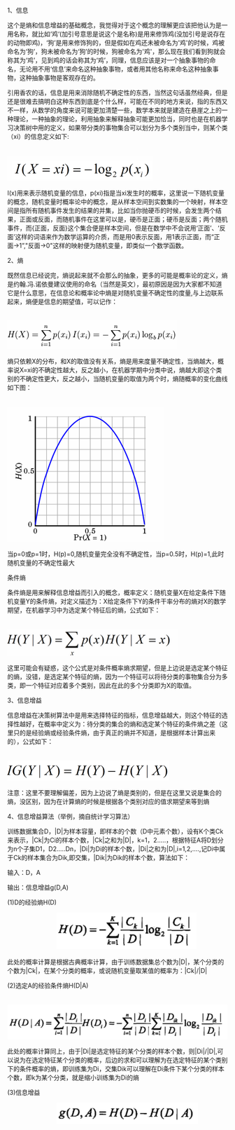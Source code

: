 1、信息

这个是熵和信息增益的基础概念，我觉得对于这个概念的理解更应该把他认为是一用名称，就比如‘鸡‘(加引号意思是说这个是名称)是用来修饰鸡(没加引号是说存在的动物即鸡)，‘狗’是用来修饰狗的，但是假如在鸡还未被命名为'鸡'的时候，鸡被命名为‘狗’，狗未被命名为‘狗’的时候，狗被命名为'鸡'，那么现在我们看到狗就会称其为‘鸡’，见到鸡的话会称其为‘鸡’，同理，信息应该是对一个抽象事物的命名，无论用不用‘信息’来命名这种抽象事物，或者用其他名称来命名这种抽象事物，这种抽象事物是客观存在的。

引用香农的话，信息是用来消除随机不确定性的东西，当然这句话虽然经典，但是还是很难去搞明白这种东西到底是个什么样，可能在不同的地方来说，指的东西又不一样，从数学的角度来说可能更加清楚一些，数学本来就是建造在悬崖之上的一种理论，一种抽象的理论，利用抽象来解释抽象可能更加恰当，同时也是在机器学习决策树中用的定义，如果带分类的事物集合可以划分为多个类别当中，则某个类（xi）的信息定义如下:

​    　　　　　　　　　　　　　　　　　　　　　　![img](figures/161909021542396.png)

I(x)用来表示随机变量的信息，p(xi)指是当xi发生时的概率，这里说一下随机变量的概念，随机变量时概率论中的概念，是从样本空间到实数集的一个映射，样本空间是指所有随机事件发生的结果的并集，比如当你抛硬币的时候，会发生两个结果，正面或反面，而随机事件在这里可以是，硬币是正面；硬币是反面；两个随机事件，而{正面，反面}这个集合便是样本空间，但是在数学中不会说用‘正面’、‘反面’这样的词语来作为数学运算的介质，而是用0表示反面，用1表示正面，而“正面->1”,"反面->0"这样的映射便为随机变量，即类似一个数学函数。

2、熵

既然信息已经说完，熵说起来就不会那么的抽象，更多的可能是概率论的定义，熵是约翰.冯.诺依曼建议使用的命名（当然是英文），最初原因是因为大家都不知道它是什么意思，在信息论和概率论中熵是对随机变量不确定性的度量,与上边联系起来，熵便是信息的期望值，可以记作：

　　　　　　　　　　　　　　　　　　　　　　　　　　![img](figures/161925257011050.png)

熵只依赖X的分布，和X的取值没有关系，熵是用来度量不确定性，当熵越大，概率说X=xi的不确定性越大，反之越小，在机器学期中分类中说，熵越大即这个类别的不确定性更大，反之越小，当随机变量的取值为两个时，熵随概率的变化曲线如下图：

　　　　　　　　　　　　　　　　　　　　![img](figures/161933409209524.png)

当p=0或p=1时，H(p)=0,随机变量完全没有不确定性，当p=0.5时，H(p)=1,此时随机变量的不确定性最大

条件熵

条件熵是用来解释信息增益而引入的概念，概率定义：随机变量X在给定条件下随机变量Y的条件熵，对定义描述为：X给定条件下Y的条件干率分布的熵对X的数学期望，在机器学习中为选定某个特征后的熵，公式如下：

　　　　　　　　　　　　　　　　![img](figures/162006264669404.png)

这里可能会有疑惑，这个公式是对条件概率熵求期望，但是上边说是选定某个特征的熵，没错，是选定某个特征的熵，因为一个特征可以将待分类的事物集合分为多类，即一个特征对应着多个类别，因此在此的多个分类即为X的取值。

3、信息增益

信息增益在决策树算法中是用来选择特征的指标，信息增益越大，则这个特征的选择性越好，在概率中定义为：待分类的集合的熵和选定某个特征的条件熵之差（这里只的是经验熵或经验条件熵，由于真正的熵并不知道，是根据样本计算出来的），公式如下：

　　　　　　　　　　　　　　　　![img](figures/162013009355725.png)

注意：这里不要理解偏差，因为上边说了熵是类别的，但是在这里又说是集合的熵，没区别，因为在计算熵的时候是根据各个类别对应的值求期望来等到熵

4、信息增益算法（举例，摘自统计学习算法）

训练数据集合D，|D|为样本容量，即样本的个数（D中元素个数），设有K个类Ck来表示，|Ck|为Ci的样本个数，|Ck|之和为|D|，k=1，2.....，根据特征A将D划分为n个子集D1，D2.....Dn，|Di|为Di的样本个数，|Di|之和为|D|,i=1,2,....,记Di中属于Ck的样本集合为Dik,即交集，|Dik|为Dik的样本个数，算法如下：

输入：D，A

输出：信息增益g(D,A)

(1)D的经验熵H(D)

　　　　　　　　![img](figures/162037486546319.png)

 

此处的概率计算是根据古典概率计算，由于训练数据集总个数为|D|，某个分类的个数为|Ck|，在某个分类的概率，或说随机变量取某值的概率为：|Ck|/|D|

(2)选定A的经验条件熵H(D|A)

　　　　　　　　![img](figures/162038320452331.png)

 

此处的概率计算同上，由于|Di|是选定特征的某个分类的样本个数，则|Di|/|D|,可以说为在选定特征某个分类的概率，后边的求和可以理解为在选定特征的某个类别下的条件概率的熵，即训练集为Di，交集Dik可以理解在Di条件下某个分类的样本个数，即k为某个分类，就是缩小训练集为Di的熵

(3)信息增益

　　　　　　　　![img](figures/162039064983405.png)